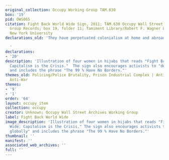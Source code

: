 ```yaml
---
original_collection: Occupy Working Group TAM.630
box: '19'
pid: OWS065
citation: Fight Back World Wide Sign, 2011; TAM.630 Occupy Wall Street Archives Working
  Group Records; box 19, folder 11; Tamiment Library/Robert F. Wagner Labor Archives,
  New York University
declarations_old: 'They have perpetuated colonialism at home and abroad.

  '
declarations:
- '20'
description: 'Illustration of four women in hijabs that reads "Fight Back World Wide:
  Capitalism is the Crisis."  The sign also encourages activists to "decolonize globally"
  and includes the phrase "The 99 % Have No Borders."'
themes_old: Policing/Police Brutality, Prison Industrial Complex | Anti-Imperialism,
  Anti-War
themes:
- '9'
- '1'
order: '64'
layout: occupy_item
collection: occupy
creator: Unknown; Occupy Wall Street Archives Working Group
label: Fight Back World Wide
image_description: 'Illustration of four women in hijabs that reads "Fight Back World
  Wide: Capitalism is the Crisis." The sign also encourages activists to "decolonize
  globally" and includes the phrase "The 99 % Have No Borders."'
thumbnail: ''
manifest: ''
associated_web_archives: ''
full: ''
---
```

